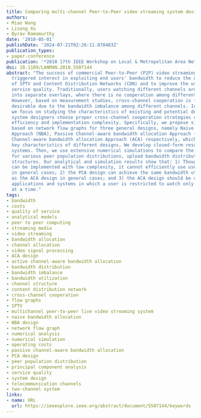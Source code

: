 ```yaml
---
title: Comparing multi-channel Peer-to-Peer video streaming system designs
authors:
- Miao Wang
- Lisong Xu
- Byrav Ramamurthy
date: '2010-05-01'
publishDate: '2024-07-21T02:26:11.078483Z'
publication_types:
- paper-conference
publication: '*2010 17th IEEE Workshop on Local & Metropolitan Area Networks (LANMAN)*'
doi: 10.1109/LANMAN.2010.5507144
abstract: "The success of commercial Peer-to-Peer (P2P) video streaming systems has
  triggered interest in exploiting end users' bandwidth to reduce the operating costs
  of IPTV and Content Distribution Networks (CDN) and to improve the user-perceived
  service quality. Traditionally, users watching different channels are organized
  into separate overlays, where there is no cooperation among different channels.
  However, based on measurement studies, cross-channel cooperation is found to be
  desirable due to the bandwidth imbalance among different channels. In this paper,
  we focus on studying the characteristics of existing and potential designs to help
  system designers choose proper cross-channel cooperation strategies considering
  efficiency and implementation complexity. Specifically, we propose simple models
  based on network flow graphs for three general designs, namely Naive Bandwidth allocation
  Approach (NBA), Passive Channel-aware bandwidth allocation Approach (PCA) and Active
  Channel-aware bandwidth allocation Approach (ACA) respectively, which capture the
  key characteristics of different designs. We develop closed-form results for two-channel
  systems. Then, we use extensive numerical simulations to compare the three designs
  for various peer population distributions, upload bandwidth distributions and channel
  structures. Our analytical and simulation results show that: 1) Though the NBA design
  can be implemented with low complexity, it cannot efficiently use user's bandwidth
  in general cases; 2) the PCA design can achieve the same bandwidth utilization efficiency
  as the ACA design in general cases; and 3) the ACA design should be used for special
  applications and systems in which a user is restricted to watch only one channel
  at a time."
tags:
- bandwidth
- costs
- quality of service
- analytical models
- peer to peer computing
- streaming media
- video streaming
- bandwidth allocation
- channel allocation
- video signal processing
- ACA design
- active channel-aware bandwidth allocation
- bandwidth distribution
- bandwidth imbalance
- bandwidth utilization
- channel structure
- content distribution network
- cross-channel cooperation
- flow graphs
- IPTV
- multichannel peer-to-peer live video streaming system
- naive bandwidth allocation
- NBA design
- network flow graph
- numerical analysis
- numerical simulation
- operating costs
- passive channel-aware bandwidth allocation
- PCA design
- peer population distribution
- principal component analysis
- service quality
- system design
- telecommunication channels
- two-channel system
links:
- name: URL
  url: https://ieeexplore.ieee.org/abstract/document/5507144/keywords
---
```

